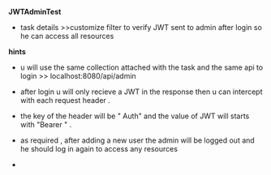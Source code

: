**JWTAdminTest**

- task details >>customize filter to verify JWT sent to admin after login so he can access all resources 

**hints**

- u will use the same collection attached with the task and the same api to login >> localhost:8080/api/admin

- after login u will only recieve a JWT in the response then u can intercept with each request header .

- the key of the header will be " Auth" and the value of JWT will starts with "Bearer " .

- as required , after adding a new user the admin will be logged out and he should log in again to access any resources
- 
